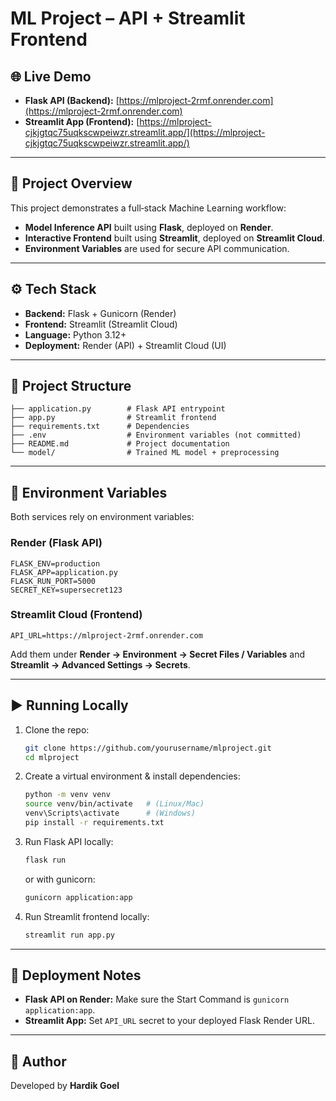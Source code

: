 # ML Project – API + Streamlit Frontend

## 🌐 Live Demo

* **Flask API (Backend):** [https://mlproject-2rmf.onrender.com](https://mlproject-2rmf.onrender.com)
* **Streamlit App (Frontend):** [https://mlproject-cjkjgtqc75uqkscwpeiwzr.streamlit.app/](https://mlproject-cjkjgtqc75uqkscwpeiwzr.streamlit.app/)

---

## 📖 Project Overview

This project demonstrates a full‑stack Machine Learning workflow:

* **Model Inference API** built using **Flask**, deployed on **Render**.
* **Interactive Frontend** built using **Streamlit**, deployed on **Streamlit Cloud**.
* **Environment Variables** are used for secure API communication.

---

## ⚙️ Tech Stack

* **Backend:** Flask + Gunicorn (Render)
* **Frontend:** Streamlit (Streamlit Cloud)
* **Language:** Python 3.12+
* **Deployment:** Render (API) + Streamlit Cloud (UI)

---

## 📂 Project Structure

```
├── application.py        # Flask API entrypoint
├── app.py                # Streamlit frontend
├── requirements.txt      # Dependencies
├── .env                  # Environment variables (not committed)
├── README.md             # Project documentation
└── model/                # Trained ML model + preprocessing
```

---

## 🔑 Environment Variables

Both services rely on environment variables:

### Render (Flask API)

```
FLASK_ENV=production
FLASK_APP=application.py
FLASK_RUN_PORT=5000
SECRET_KEY=supersecret123
```

### Streamlit Cloud (Frontend)

```
API_URL=https://mlproject-2rmf.onrender.com
```

Add them under **Render → Environment → Secret Files / Variables** and **Streamlit → Advanced Settings → Secrets**.

---

## ▶️ Running Locally

1. Clone the repo:

   ```bash
   git clone https://github.com/yourusername/mlproject.git
   cd mlproject
   ```

2. Create a virtual environment & install dependencies:

   ```bash
   python -m venv venv
   source venv/bin/activate   # (Linux/Mac)
   venv\Scripts\activate      # (Windows)
   pip install -r requirements.txt
   ```

3. Run Flask API locally:

   ```bash
   flask run
   ```

   or with gunicorn:

   ```bash
   gunicorn application:app
   ```

4. Run Streamlit frontend locally:

   ```bash
   streamlit run app.py
   ```

---

## 🚀 Deployment Notes

* **Flask API on Render:** Make sure the Start Command is `gunicorn application:app`.
* **Streamlit App:** Set `API_URL` secret to your deployed Flask Render URL.

---

## 👤 Author

Developed by **Hardik Goel**
